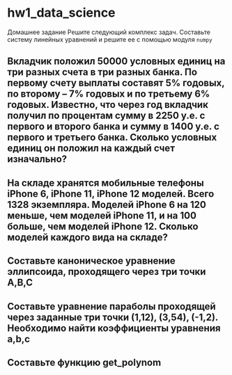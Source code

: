 # hw1_data_science
Домашнее задание
Решите следующий комплекс задач. Составьте систему линейных уравнений и решите ее с помощью модуля ``numpy``

Вкладчик положил 50000 условных единиц на три разных счета в три разных банка. По первому счету выплаты составят 5% годовых, по второму – 7% годовых и по третьему 6% годовых. Известно, что через год вкладчик получил по процентам сумму в 2250 у.е. с первого и второго банка и сумму в 1400 у.е. с первого и третьего банка. Сколько условных единиц он положил на каждый счет изначально?
---

На складе хранятся мобильные телефоны iPhone 6, iPhone 11, iPhone 12 моделей. Всего 1328 экземпляра. Моделей iPhone 6 на 120 меньше, чем моделей iPhone 11, и на 100 больше, чем моделей iPhone 12. Сколько моделей каждого вида на складе?
---

Составьте каноническое уравнение эллипсоида, проходящего через три точки A,B,C
---

Составьте уравнение параболы проходящей через заданные три точки (1,12), (3,54), (-1,2). Необходимо найти коэффициенты уравнения a,b,c
---

Составьте функцию get_polynom
---


